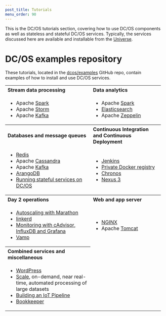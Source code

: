 ```yaml
---
post_title: Tutorials
menu_order: 90 
---
```


This is the DC/OS tutorials section, covering how to use DC/OS components as well as stateless and stateful DC/OS services. Typically, the services discussed here are available and installable from the [Universe](https://github.com/mesosphere/universe).

# DC/OS examples repository

These tutorials, located in the [dcos/examples](https://github.com/dcos/examples/) GitHub repo, contain examples of how to install and use DC/OS services.
                                                                                                  
<table class="table" border="0">
  <tr>
    <th align="left">Stream data processing</th>
    <th align="left">Data analytics</th>
  </tr>
  <tr>
    <td><ul>
        <li>Apache <a href="https://github.com/dcos/examples/tree/master/1.8/spark/">Spark</a></li>
        <li>Apache <a href="https://github.com/dcos/examples/tree/master/1.8/storm/">Storm</a></li>
        <li>Apache <a href="https://github.com/dcos/examples/tree/master/1.8/kafka/">Kafka</a></li>
        </ul></td>
    <td><ul>
        <li>Apache <a href="https://github.com/dcos/examples/tree/master/1.8/spark/">Spark</a></li>
        <li><a href="https://github.com/dcos/examples/tree/master/1.8/elasticsearch">Elasticsearch</a></li>
        <li>Apache <a href="https://github.com/dcos/examples/tree/master/1.8/zeppelin/">Zeppelin</a></li>
        </ul></td>
  </tr>
  <tr>
    <th align="left">Databases and message queues</th>
    <th align="left">Continuous Integration and Continuous Deployment</th>
  </tr>  
    <td><ul>
            <li><a href="https://github.com/dcos/examples/tree/master/1.8/redis">Redis</a></li>
            <li>Apache <a href="https://github.com/dcos/examples/tree/master/1.8/cassandra/">Cassandra</a></li>
            <li>Apache <a href="https://github.com/dcos/examples/tree/master/1.8/kafka/">Kafka</a></li>
            <li><a href="https://github.com/dcos/examples/tree/master/1.8/arangodb/">ArangoDB</a></li>
            <li><a href="/docs/1.8/usage/tutorials/stateful-services/">Running stateful services on DC/OS</a></li>
            </ul></td>
    <td><ul>
        <li><a href="https://github.com/dcos/examples/tree/master/1.8/jenkins/">Jenkins</a></li>
        <li><a href="https://github.com/dcos/examples/tree/master/1.8/registry">Private Docker registry</a></li>
        <li><a href="https://github.com/dcos/examples/tree/master/1.8/chronos/">Chronos</a></li>
        <li><a href="https://github.com/dcos/examples/tree/master/1.8/nexus">Nexus 3</a></li>
        </ul></td>
  </tr>
  <tr>
    <th align="left">Day 2 operations</th>
    <th align="left">Web and app server</th>
  </tr>
    <td><ul>
            <li><a href="/docs/1.8/usage/tutorials/autoscaling/">Autoscaling with Marathon</a></li>
            <li><a href="https://github.com/dcos/examples/blob/master/1.8/linkerd">linkerd</a></li>
            <li><a href="https://github.com/dcos/examples/blob/master/1.8/cadvisor-influxdb-grafana">Monitoring with cAdvisor, InfluxDB and Grafana</a></li>
            <li><a href="https://github.com/dcos/examples/tree/master/1.8/vamp">Vamp</a></li>
            </ul></td>
        <td><ul>
            <li><a href="https://github.com/dcos/examples/tree/master/1.8/nginx/">NGINX</a></li>
            <li>Apache <a href="https://github.com/dcos/examples/tree/master/1.8/tomcat/">Tomcat</a></li>
            </ul></td>
  </tr>
  <tr>
    <th align="left">Combined services and miscellaneous</th>
  </tr>
    <td><ul>
            <li><a href="https://github.com/dcos/examples/tree/master/1.8/wordpress/">WordPress</a></li>
            <li><a href="https://github.com/dcos/examples/tree/master/1.8/scale">Scale</a>, on-demand, near real-time, automated processing of large datasets</li>
            <li><a href="/docs/1.8/usage/tutorials/iot_pipeline/">Building an IoT Pipeline</a></li>
            <li><a href="https://github.com/dcos/examples/tree/master/1.8/bookkeeper">Bookkeeper</a></li>
            </ul></td>
  </tr>
</table>
